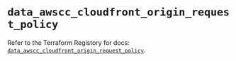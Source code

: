 # `data_awscc_cloudfront_origin_request_policy`

Refer to the Terraform Registory for docs: [`data_awscc_cloudfront_origin_request_policy`](https://registry.terraform.io/providers/hashicorp/awscc/0.70.0/docs/data-sources/cloudfront_origin_request_policy).
